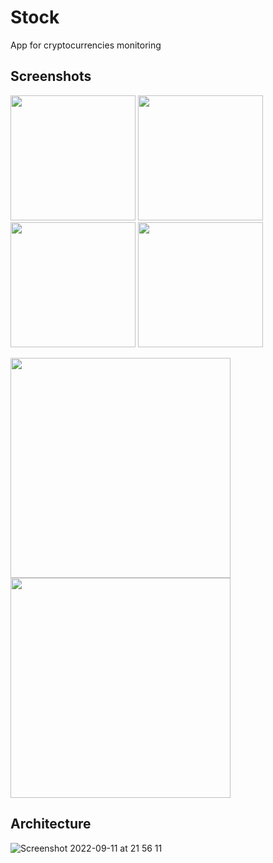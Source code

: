# Stock
App for cryptocurrencies monitoring

## Screenshots

<img src="https://user-images.githubusercontent.com/57267956/189544527-e7546113-c233-488d-9535-e88f1e3abee7.jpg" width="200"> <img src="https://user-images.githubusercontent.com/57267956/189544528-4594dd13-0baf-4bf0-ac38-c4c1dd4c825b.jpg" width="200"> <img src="https://user-images.githubusercontent.com/57267956/189544529-6a1f3b78-5bdb-4958-b167-6b3bdc2bb648.jpg" width="200"> <img src="https://user-images.githubusercontent.com/57267956/189544530-1127a959-5dd5-43c3-84b4-244fade3b6fd.jpg" width="200">

<img width="352" src="https://user-images.githubusercontent.com/57267956/189544681-fa8401d5-fd91-446c-9fa1-fdf3b8f8eecb.png">
<img width="352" src="https://user-images.githubusercontent.com/57267956/189544683-cfa8989b-f731-4da1-bc30-8a18b66782dc.jpg">

## Architecture

![Screenshot 2022-09-11 at 21 56 11](https://user-images.githubusercontent.com/57267956/189544454-397f982d-c6d7-4f67-a42e-20e5a443abfe.png)
